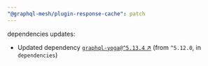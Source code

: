 ```yaml
---
"@graphql-mesh/plugin-response-cache": patch
---
```

dependencies updates:
  - Updated dependency [`graphql-yoga@^5.13.4` ↗︎](https://www.npmjs.com/package/graphql-yoga/v/5.13.4) (from `^5.12.0`, in `dependencies`)
